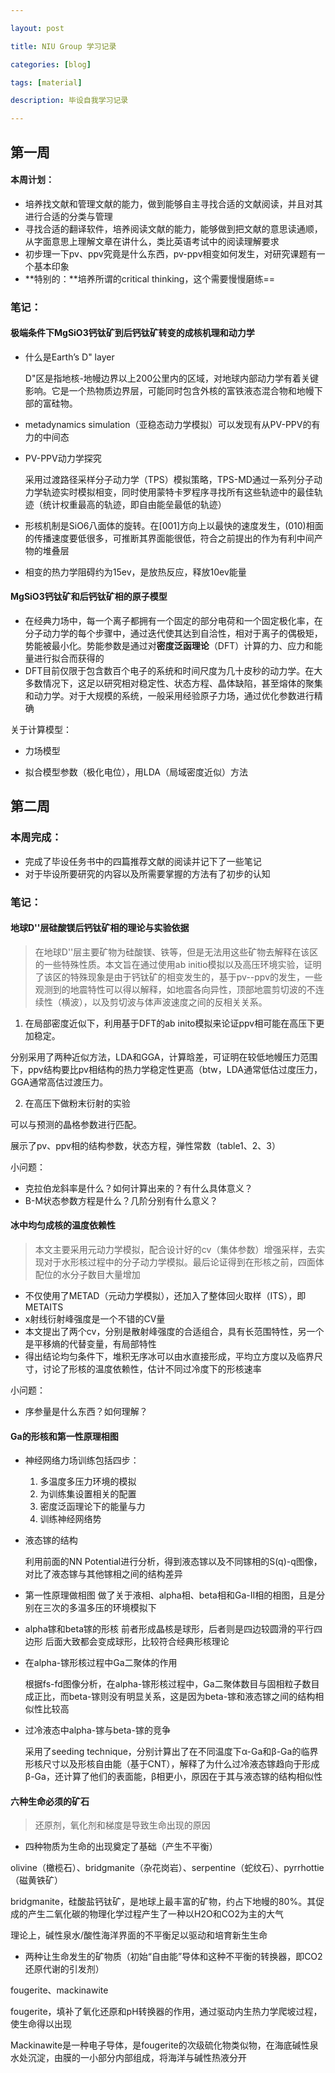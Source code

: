 ```yaml
---

layout: post

title: NIU Group 学习记录

categories: [blog]

tags: [material]

description: 毕设自我学习记录

---
```




## 第一周

#### 本周计划：

- 培养找文献和管理文献的能力，做到能够自主寻找合适的文献阅读，并且对其进行合适的分类与管理
- 寻找合适的翻译软件，培养阅读文献的能力，能够做到把文献的意思读通顺，从字面意思上理解文章在讲什么，类比英语考试中的阅读理解要求
- 初步理一下pv、ppv究竟是什么东西，pv-ppv相变如何发生，对研究课题有一个基本印象
- **特别的：**培养所谓的critical thinking，这个需要慢慢磨练==



### 笔记：

#### 极端条件下MgSiO3钙钛矿到后钙钛矿转变的成核机理和动力学

- 什么是Earth’s D" layer

  D"区是指地核-地幔边界以上200公里内的区域，对地球内部动力学有着关键影响。它是一个热物质边界层，可能同时包含外核的富铁液态混合物和地幔下部的富硅物。

- metadynamics simulation（亚稳态动力学模拟）可以发现有从PV-PPV的有力的中间态

- PV-PPV动力学探究

  采用过渡路径采样分子动力学（TPS）模拟策略，TPS-MD通过一系列分子动力学轨迹实时模拟相变，同时使用蒙特卡罗程序寻找所有这些轨迹中的最佳轨迹（统计权重最高的轨迹，即自由能垒最低的轨迹）

- 形核机制是SiO6八面体的旋转。在[001]方向上以最快的速度发生，(010)相面的传播速度要低很多，可推断其界面能很低，符合之前提出的作为有利中间产物的堆叠层

- 相变的热力学阻碍约为15ev，是放热反应，释放10ev能量



#### MgSiO3钙钛矿和后钙钛矿相的原子模型

- 在经典力场中，每一个离子都拥有一个固定的部分电荷和一个固定极化率，在分子动力学的每个步骤中，通过迭代使其达到自洽性，相对于离子的偶极矩，势能被最小化。势能参数是通过对**密度泛函理论**（DFT）计算的力、应力和能量进行拟合而获得的
- DFT目前仅限于包含数百个电子的系统和时间尺度为几十皮秒的动力学。在大多数情况下，这足以研究相对稳定性、状态方程、晶体缺陷，甚至熔体的聚集和动力学。对于大规模的系统，一般采用经验原子力场，通过优化参数进行精确

关于计算模型：

- 力场模型

- 拟合模型参数（极化电位），用LDA（局域密度近似）方法



## 第二周

### 本周完成：

- 完成了毕设任务书中的四篇推荐文献的阅读并记下了一些笔记
- 对于毕设所要研究的内容以及所需要掌握的方法有了初步的认知



### 笔记：

#### 地球D''层硅酸镁后钙钛矿相的理论与实验依据

> 在地球D''层主要矿物为硅酸镁、铁等，但是无法用这些矿物去解释在该区的一些特殊性质。本文旨在通过使用ab initio模拟以及高压环境实验，证明了该区的特殊现象是由于钙钛矿的相变发生的，基于pv--ppv的发生，一些观测到的地震特性可以得以解释，如地震各向异性，顶部地震剪切波的不连续性（横波），以及剪切波与体声波速度之间的反相关关系。

1. 在局部密度近似下，利用基于DFT的ab inito模拟来论证ppv相可能在高压下更加稳定。

分别采用了两种近似方法，LDA和GGA，计算晗差，可证明在较低地幔压力范围下，ppv结构要比pv相结构的热力学稳定性更高（btw，LDA通常低估过度压力，GGA通常高估过渡压力。

2. 在高压下做粉末衍射的实验

可以与预测的晶格参数进行匹配。

展示了pv、ppv相的结构参数，状态方程，弹性常数（table1、2、3）



小问题：

- 克拉伯龙斜率是什么？如何计算出来的？有什么具体意义？
- B-M状态参数方程是什么？几阶分别有什么意义？



#### 冰中均匀成核的温度依赖性

> 本文主要采用元动力学模拟，配合设计好的cv（集体参数）增强采样，去实现对于水形核过程中的分子动力学模拟。最后论证得到在形核之前，四面体配位的水分子数目大量增加

- 不仅使用了METAD（元动力学模拟），还加入了整体回火取样（ITS），即METAITS
- x射线衍射峰强度是一个不错的CV量
- 本文提出了两个cv，分别是散射峰强度的合适组合，具有长范围特性，另一个是平移熵的代替变量，有局部特性
- 得出结论均匀条件下，堆积无序冰可以由水直接形成，平均立方度以及临界尺寸，讨论了形核的温度依赖性，估计不同过冷度下的形核速率



小问题：

- 序参量是什么东西？如何理解？



#### Ga的形核和第一性原理相图

- 神经网络力场训练包括四步：

  1. 多温度多压力环境的模拟
  2. 为训练集设置相关的配置
  3. 密度泛函理论下的能量与力
  4. 训练神经网络势

- 液态镓的结构

  利用前面的NN Potential进行分析，得到液态镓以及不同镓相的S(q)-q图像，对比了液态镓与其他镓相之间的结构差异

- 第一性原理做相图
  做了关于液相、alpha相、beta相和Ga-II相的相图，且是分别在三次的多温多压的环境模拟下

- alpha镓和beta镓的形核
  前者形成晶核是球形，后者则是四边较圆滑的平行四边形
  后面大致都会变成球形，比较符合经典形核理论

- 在alpha-镓形核过程中Ga二聚体的作用

  根据fs-fd图像分析，在alpha-镓形核过程中，Ga二聚体数目与固相粒子数目成正比，而beta-镓则没有明显关系，这是因为beta-镓和液态镓之间的结构相似性比较高

- 过冷液态中alpha-镓与beta-镓的竞争

  采用了seeding technique，分别计算出了在不同温度下α-Ga和β-Ga的临界形核尺寸以及形核自由能（基于CNT），解释了为什么过冷液态镓趋向于形成β-Ga，还计算了他们的表面能，β相更小，原因在于其与液态镓的结构相似性



#### 六种生命必须的矿石

> 还原剂，氧化剂和梯度是导致生命出现的原因

- 四种物质为生命的出现奠定了基础（产生不平衡）

olivine（橄榄石）、bridgmanite（杂花岗岩）、serpentine（蛇纹石）、pyrrhottie（磁黄铁矿）

bridgmanite，硅酸盐钙钛矿，是地球上最丰富的矿物，约占下地幔的80%。其促成的产生二氧化碳的物理化学过程产生了一种以H2O和CO2为主的大气

理论上，碱性泉水/酸性海洋界面的不平衡足以驱动和培育新生生命

- 两种让生命发生的矿物质（初始“自由能”导体和这种不平衡的转换器，即CO2还原代谢的引发剂）

fougerite、mackinawite

fougerite，填补了氧化还原和pH转换器的作用，通过驱动内生热力学爬坡过程，使生命得以出现

Mackinawite是一种电子导体，是fougerite的次级硫化物类似物，在海底碱性泉水处沉淀，由膜的一小部分内部组成，将海洋与碱性热液分开